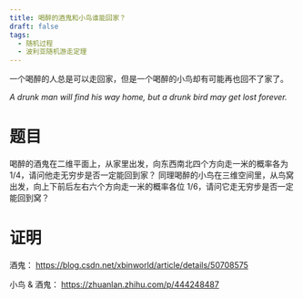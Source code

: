 ```yaml
---
title: 喝醉的酒鬼和小鸟谁能回家？
draft: false
tags:
  - 随机过程
  - 波利亚随机游走定理
---
```

一个喝醉的人总是可以走回家，但是一个喝醉的小鸟却有可能再也回不了家了。

*A drunk man will find his way home, but a drunk bird may get lost forever.*

# 题目
喝醉的酒鬼在二维平面上，从家里出发，向东西南北四个方向走一米的概率各为 1/4，请问他走无穷步是否一定能回到家？
同理喝醉的小鸟在三维空间里，从鸟窝出发，向上下前后左右六个方向走一米的概率各位 1/6，请问它走无穷步是否一定能回到窝？
# 证明
酒鬼： https://blog.csdn.net/xbinworld/article/details/50708575

小鸟 & 酒鬼： https://zhuanlan.zhihu.com/p/444248487
